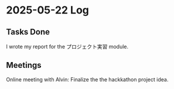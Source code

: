 # 2025-05-22 Log

## Tasks Done
I wrote my report for the プロジェクト実習 module.


## Meetings
Online meeting with Alvin: Finalize the the hackkathon project idea.